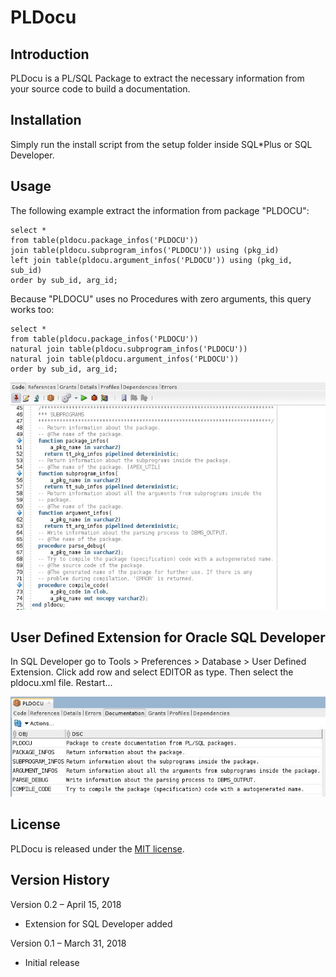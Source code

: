 # PLDocu

## Introduction
PLDocu is a PL/SQL Package to extract the necessary information from your source code to build a documentation.

## Installation
Simply run the install script from the setup folder inside SQL*Plus or SQL Developer.

## Usage
The following example extract the information from package "PLDOCU":

```
select * 
from table(pldocu.package_infos('PLDOCU'))
join table(pldocu.subprogram_infos('PLDOCU')) using (pkg_id)
left join table(pldocu.argument_infos('PLDOCU')) using (pkg_id, sub_id)
order by sub_id, arg_id;
```

Because "PLDOCU" uses no Procedures with zero arguments, this query works too:

```
select * 
from table(pldocu.package_infos('PLDOCU'))
natural join table(pldocu.subprogram_infos('PLDOCU'))
natural join table(pldocu.argument_infos('PLDOCU'))
order by sub_id, arg_id;
```

![Usage example in SQL Developer](usage_example.gif)

## User Defined Extension for Oracle SQL Developer

In SQL Developer go to Tools > Preferences > Database > User Defined Extension.
Click add row and select EDITOR as type. Then select the pldocu.xml file. 
Restart...

![PLDOCU SQL Developer Extension](sqldeveloper_extension.jpg)

## License
PLDocu is released under the [MIT license](https://github.com/teotiger/pldocu/blob/master/license.txt).

## Version History
Version 0.2 – April 15, 2018
* Extension for SQL Developer added

Version 0.1 – March 31, 2018
* Initial release

